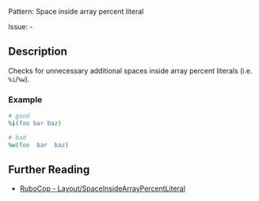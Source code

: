 Pattern: Space inside array percent literal

Issue: -

## Description

Checks for unnecessary additional spaces inside array percent literals (i.e. `%i`/`%w`).

### Example

```ruby
# good
%i(foo bar baz)

# bad
%w(foo  bar  baz)
```

## Further Reading

* [RuboCop - Layout/SpaceInsideArrayPercentLiteral](https://rubocop.readthedocs.io/en/latest/cops_layout/#layoutspaceinsidearraypercentliteral)
